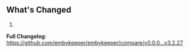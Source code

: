 ## What's Changed

1.

**Full Changelog**: https://github.com/embykeeper/embykeeper/compare/v0.0.0...v3.2.27
